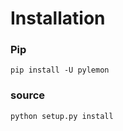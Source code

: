 # Installation

### Pip

```shell
pip install -U pylemon
```

### source

```shell
python setup.py install
```
